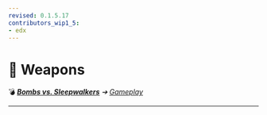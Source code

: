 ```yaml
---
revised: 0.1.5.17
contributors_wip1_5:
- edx
---
```


# 📁 Weapons

💣 ***[Bombs vs. Sleepwalkers][home]** ➔ [Gameplay][gameplay]*

****

[home]: /README.md
[gameplay]: /gameplay/readme.md
